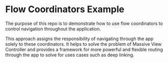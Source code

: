 # Flow Coordinators Example
The purpose of this repo is to demonstrate how to use flow coordinators to control navigation throughout the application.

This approach assigns the responsibility of navigating through the app solely to these coordinators. It helps to solve the problem of Massive View Controller and provides a framework for more powerful and flexible routing through the app to solve for uses cases such as deep linking.
